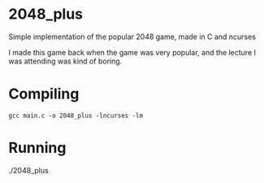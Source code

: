 # 2048_plus

Simple implementation of the popular 2048 game, made in C and ncurses

I made this game back when the game was very popular, and the lecture I was attending was kind of boring.

# Compiling

    gcc main.c -o 2048_plus -lncurses -lm

# Running

   ./2048_plus
